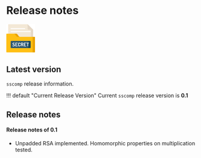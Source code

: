 # Release notes

<p class="centered">
  <img src="../images/secret.png" width="15%" />
</p>

## Latest version

`sscomp` release information.

!!! default "Current Release Version"
    Current `sscomp` release version is **0.1**

## Release notes

#### Release notes of **0.1**

* Unpadded RSA implemented. Homomorphic properties on multiplication tested.

